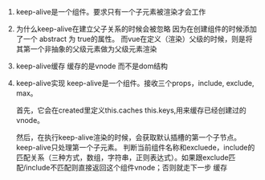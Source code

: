 1. keep-alive是一个组件。要求只有一个子元素被渲染才会工作
2. 为什么keep-alive在建立父子关系的时候会被忽略
   因为在创建组件的时候添加了一个 abstract 为 true的属性。
   而vue在定义（渲染）父级的时候，则是将其第一个非抽象的父级元素做为父级元素渲染
3. keep-alive缓存 缓存的是vnode 而不是dom结构
4. keep-alive实现
   keep-alive是一个组件。接收三个props，include, exclude, max。

   首先，它会在created里定义this.caches  this.keys,用来缓存已经创建过的vnode。

   然后，在执行keep-alive渲染的时候，会获取默认插槽的第一个子节点。keep-alive只处理第一个子元素。
   判断当前组件名称和excluede，include的匹配关系（三种方式，数组，字符串，正则表达式）。如果跟exclude匹配/include不匹配则直接返回这个组件vnode；否则就走下一步 缓存

